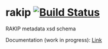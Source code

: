 # rakip [![Build Status](https://travis-ci.org/miguelalba/rakip.svg?branch=master)](https://travis-ci.org/miguelalba/rakip)
RAKIP metadata xsd schema

Documentation (work in progress): [Link](docs/main.pdf)